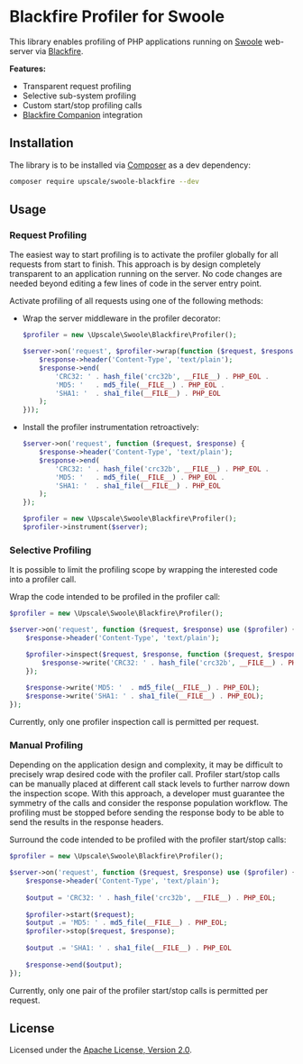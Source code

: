 Blackfire Profiler for Swoole
=============================

This library enables profiling of PHP applications running on [Swoole](https://www.swoole.co.uk/) web-server via [Blackfire](https://blackfire.io/).

**Features:**
- Transparent request profiling
- Selective sub-system profiling
- Custom start/stop profiling calls
- [Blackfire Companion](https://blackfire.io/docs/integrations/) integration

## Installation

The library is to be installed via [Composer](https://getcomposer.org/) as a dev dependency:
```bash
composer require upscale/swoole-blackfire --dev
```
## Usage

### Request Profiling

The easiest way to start profiling is to activate the profiler globally for all requests from start to finish.
This approach is by design completely transparent to an application running on the server.
No code changes are needed beyond editing a few lines of code in the server entry point.

Activate profiling of all requests using one of the following methods:
- Wrap the server middleware in the profiler decorator:
    ```php
    $profiler = new \Upscale\Swoole\Blackfire\Profiler();
    
    $server->on('request', $profiler->wrap(function ($request, $response) {
        $response->header('Content-Type', 'text/plain');
        $response->end(
            'CRC32: ' . hash_file('crc32b', __FILE__) . PHP_EOL .
            'MD5: '   . md5_file(__FILE__) . PHP_EOL .
            'SHA1: '  . sha1_file(__FILE__) . PHP_EOL
        );    
    }));
    ```
- Install the profiler instrumentation retroactively:
    ```php
    $server->on('request', function ($request, $response) {
        $response->header('Content-Type', 'text/plain');
        $response->end(
            'CRC32: ' . hash_file('crc32b', __FILE__) . PHP_EOL .
            'MD5: '   . md5_file(__FILE__) . PHP_EOL .
            'SHA1: '  . sha1_file(__FILE__) . PHP_EOL
        );
    });
    
    $profiler = new \Upscale\Swoole\Blackfire\Profiler();
    $profiler->instrument($server);
    ```

### Selective Profiling

It is possible to limit the profiling scope by wrapping the interested code into a profiler call.

Wrap the code intended to be profiled in the profiler call: 
```php
$profiler = new \Upscale\Swoole\Blackfire\Profiler();

$server->on('request', function ($request, $response) use ($profiler) {
    $response->header('Content-Type', 'text/plain');

    $profiler->inspect($request, $response, function ($request, $response) {
        $response->write('CRC32: ' . hash_file('crc32b', __FILE__) . PHP_EOL);    
    });
    
    $response->write('MD5: '  . md5_file(__FILE__) . PHP_EOL);
    $response->write('SHA1: ' . sha1_file(__FILE__) . PHP_EOL);
});
```

Currently, only one profiler inspection call is permitted per request.

### Manual Profiling

Depending on the application design and complexity, it may be difficult to precisely wrap desired code with the profiler call.
Profiler start/stop calls can be manually placed at different call stack levels to further narrow down the inspection scope.
With this approach, a developer must guarantee the symmetry of the calls and consider the response population workflow.
The profiling must be stopped before sending the response body to be able to send the results in the response headers.  

Surround the code intended to be profiled with the profiler start/stop calls:
```php
$profiler = new \Upscale\Swoole\Blackfire\Profiler();

$server->on('request', function ($request, $response) use ($profiler) {
    $response->header('Content-Type', 'text/plain');
    
    $output = 'CRC32: ' . hash_file('crc32b', __FILE__) . PHP_EOL;
    
    $profiler->start($request);
    $output .= 'MD5: ' . md5_file(__FILE__) . PHP_EOL;
    $profiler->stop($request, $response);
    
    $output .= 'SHA1: ' . sha1_file(__FILE__) . PHP_EOL
    
    $response->end($output);
});
```

Currently, only one pair of the profiler start/stop calls is permitted per request.

## License

Licensed under the [Apache License, Version 2.0](http://www.apache.org/licenses/LICENSE-2.0).